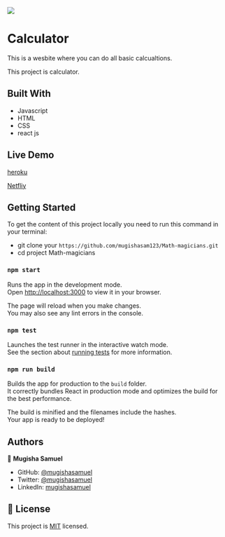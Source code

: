 ![](https://img.shields.io/badge/Microverse-blueviolet)

# Calculator

This is a wesbite where you can do all basic calcualtions.






This project is calculator.

## Built With
- Javascript
- HTML
- CSS
- react js

## Live Demo
[heroku](https://math-magicians42.herokuapp.com/)

[Netfliy](https://priceless-volhard-9289d9.netlify.app/)

## Getting Started
To get the content of this project locally you need to run this command in your terminal:
- git clone your `https://github.com/mugishasam123/Math-magicians.git`
- cd project Math-magicians


### `npm start`

Runs the app in the development mode.\
Open [http://localhost:3000](http://localhost:3000) to view it in your browser.

The page will reload when you make changes.\
You may also see any lint errors in the console.

### `npm test`

Launches the test runner in the interactive watch mode.\
See the section about [running tests](https://facebook.github.io/create-react-app/docs/running-tests) for more information.

### `npm run build`

Builds the app for production to the `build` folder.\
It correctly bundles React in production mode and optimizes the build for the best performance.

The build is minified and the filenames include the hashes.\
Your app is ready to be deployed!



## Authors

👤 **Mugisha Samuel**

- GitHub: [@mugishasamuel](https://github.com/mugishasam123)
- Twitter: [@mugishasamuel](https://twitter.com/mugishasamuel42/)
- LinkedIn: [mugishasamuel](https://www.linkedin.com/in/mugisha-samuel-55a905208/)
## 📝 License

This project is [MIT](./MIT.md) licensed.
